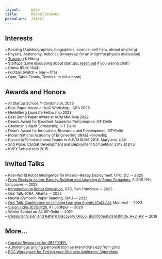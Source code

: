 ```yaml
---
layout:     page
title:      Miscellaneous
permalink:  /misc/
---
```


<style type="text/css">
    strong {
        color: #3498db;
        font-weight: 400;
    }
    blockquote {
        padding: 0px 23px;
    }
</style>

## Interests

<span style="font-size: 85%;">• Reading (Autobiographies, biographies, science, self-help, almost anything)</span><br>
<span style="font-size: 85%;">• Physics, Astronomy, Robotics (Always up for an insightful physics discussion)</span><br>
<span style="font-size: 85%;">• [Traveling](https://sarthak268.github.io/travel/) & Hiking</span><br>
<span style="font-size: 85%;">• Startups (Love discussing about startups, [reach out](https://x.com/sarthak__bhagat) if you wanna chat!)</span><br>
<span style="font-size: 85%;">• Chess (ELO: 1644)</span><br>
<span style="font-size: 85%;">• Football (watch + play + fifa)</span><br>
<span style="font-size: 85%;">• Gym, Table-Tennis, Tennis (I'm still a noob)</span><br>

## Awards and Honors

<span style="font-size: 85%;">• AI Startup School, Y Combinator, 2025 </span><br>
<span style="font-size: 85%;">• Best Paper Award at NoC Workshop, ICRA 2025</span><br>
<span style="font-size: 85%;">• Heidelberg Laureate Fellowship 2023 </span><br>
<span style="font-size: 85%;">• Best Demo Paper Award at ACM MM Asia 2022</span><br>
<span style="font-size: 85%;">• Dean’s Award for Excellent Academic Performance, IIIT-Delhi</span><br>
<span style="font-size: 85%;">• Chairman's Merit Scholarship, IIIT-Delhi</span><br>
<span style="font-size: 85%;">• Dean’s Award for Innovation, Research, and Development, IIIT-Delhi</span><br>
<span style="font-size: 85%;">• Indian National Academy of Engineering (INAE) Fellowship</span><br>
<span style="font-size: 85%;">• Placed 6/70 International Teams in AUVSI SUAS 2018, Maryland, USA</span><br>
<span style="font-size: 85%;">• 2nd Place: CanSat Development and Deployment Competition 2018 at DTU</span><br>
<span style="font-size: 85%;">• KVPY Scholarship 2015</span><br>

## Invited Talks

<span style="font-size: 85%;">• Real-World Robot Intelligence for Mission-Ready Deployment, GTC, DC -- 2025</span><br>
<span style="font-size: 85%;">• [From Pixels to Action: Rapidly Building and Adapting AI Robot Behaviors](https://www.nvidia.com/en-us/on-demand/session/siggraph25-s13/), SIGGRAPH, Vancouver -- 2025</span><br>
<span style="font-size: 85%;">• [Introduction to Robot Simulation](https://www.nvidia.com/en-us/on-demand/session/gtc25-dlit74633/), GTC, San Francisco -- 2025</span><br>
<span style="font-size: 85%;">• Oral Talk, ICRA, Atlanta -- 2025</span><br>
<span style="font-size: 85%;">• Neural-Symbolic Paper Reading, CMU -- 2023</span><br>
<span style="font-size: 85%;">• [Oral Talk, Conference on Lifelong Learning Agents (CoLLAs)](https://lifelong-ml.cc/Conferences/2023/acceptedpapers), Montreal -- 2023</span><br>
<span style="font-size: 85%;">• [Vision India, ICVGIP’20](https://iitj.ac.in/icvgip2021/2020/visionIndia.php), IIT Jodhpur -- 2020</span><br>
<span style="font-size: 85%;">• Winter School on AI, IIIT-Delhi -- 2019</span><br>
<span style="font-size: 85%;">• [Computer Vision and Pattern Discovery Group, Bioinformatics Institute, A*STAR](https://www.a-star.edu.sg/bii/research/ciid/cvpd) -- 2019</span><br>

## More...

<span style="font-size: 85%;">• [Curated Resources for GRE/TOEFL](https://gradpeer.gumroad.com/)</span><br>
<span style="font-size: 85%;">• [Autonomous Driving Demonstration on Mahindra's e2o from 2018](https://youtu.be/Oei8r27vscQ)</span><br>
<span style="font-size: 85%;">• [ROS Workspace for Testing your Obstacle Avoidance Algorithms](https://github.com/sarthak268/Obstacle_Avoidance_for_UAV)</span><br>











